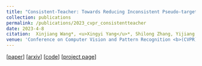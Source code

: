 ```yaml
---
title: "Consistent-Teacher: Towards Reducing Inconsistent Pseudo-targets in Semi-supervised Object Detection"
collection: publications
permalink: /publications/2023_cvpr_consistentteacher
date: 2023-4-8
citation:  Xinjiang Wang*, <u>Xingyi Yang</u>*, Shilong Zhang, Yijiang Li, Litong Feng, Shijie Fang, Chengqi Lyu, Kai Chen, Wayne Zhang (* Equally Contributed)
venue: 'Conference on Computer Vision and Pattern Recognition <b>(CVPR)</b>, <b><font color='red'>(Highlight)</font><b/>'
---
```



[[paper](https://arxiv.org/abs/2209.01589)] [[arxiv](https://arxiv.org/abs/2209.01589)]  [[code](https://github.com/Adamdad/ConsistentTeacher)] [[project page](https://adamdad.github.io/consistentteacher/)]
